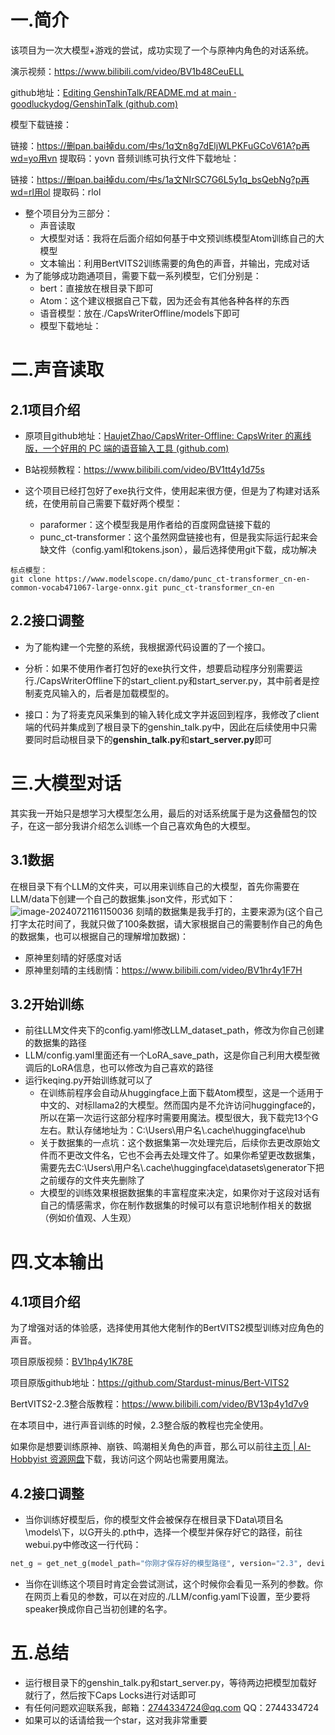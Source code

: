 # 一.简介

该项目为一次大模型+游戏的尝试，成功实现了一个与原神内角色的对话系统。

演示视频：https://www.bilibili.com/video/BV1b48CeuELL

github地址：[Editing GenshinTalk/README.md at main · goodluckydog/GenshinTalk (github.com)](https://github.com/goodluckydog/GenshinTalk/edit/main/README.md)

模型下载链接：

链接：https://删pan.bai掉du.com/中s/1q文n8g7dEljWLPKFuGCoV61A?p再wd=yo用vn 
提取码：yovn 
音频训练可执行文件下载地址：

链接：https://删pan.bai掉du.com/中s/1a文NIrSC7G6L5y1q_bsQebNg?p再wd=rl用ol 
提取码：rlol 

* 整个项目分为三部分：
  * 声音读取
  * 大模型对话：我将在后面介绍如何基于中文预训练模型Atom训练自己的大模型
  * 文本输出：利用BertVITS2训练需要的角色的声音，并输出，完成对话
* 为了能够成功跑通项目，需要下载一系列模型，它们分别是：
  * bert：直接放在根目录下即可
  * Atom：这个建议根据自己下载，因为还会有其他各种各样的东西
  * 语音模型：放在./CapsWriterOffline/models下即可
  * 模型下载地址：

# 二.声音读取

## 2.1项目介绍

* 原项目github地址：[HaujetZhao/CapsWriter-Offline: CapsWriter 的离线版，一个好用的 PC 端的语音输入工具 (github.com)](https://github.com/HaujetZhao/CapsWriter-Offline)

* B站视频教程：https://www.bilibili.com/video/BV1tt4y1d75s

* 这个项目已经打包好了exe执行文件，使用起来很方便，但是为了构建对话系统，在使用前自己需要下载好两个模型：
  * paraformer：这个模型我是用作者给的百度网盘链接下载的
  * punc_ct-transformer：这个虽然网盘链接也有，但是我实际运行起来会缺文件（config.yaml和tokens.json），最后选择使用git下载，成功解决

```
标点模型：
git clone https://www.modelscope.cn/damo/punc_ct-transformer_cn-en-common-vocab471067-large-onnx.git punc_ct-transformer_cn-en
```

## 2.2接口调整

* 为了能构建一个完整的系统，我根据源代码设置的了一个接口。

* 分析：如果不使用作者打包好的exe执行文件，想要启动程序分别需要运行./CapsWriterOffline下的start_client.py和start_server.py，其中前者是控制麦克风输入的，后者是加载模型的。

* 接口：为了将麦克风采集到的输入转化成文字并返回到程序，我修改了client端的代码并集成到了根目录下的genshin_talk.py中，因此在后续使用中只需要同时启动根目录下的**genshin_talk.py**和**start_server.py**即可

# 三.大模型对话

其实我一开始只是想学习大模型怎么用，最后的对话系统属于是为这叠醋包的饺子，在这一部分我讲介绍怎么训练一个自己喜欢角色的大模型。

## 3.1数据

在根目录下有个LLM的文件夹，可以用来训练自己的大模型，首先你需要在LLM/data下创建一个自己的数据集.json文件，形式如下：
![image-20240721161150036](https://github.com/user-attachments/assets/e8f6b27c-4afe-4944-b8f9-6c7b25b6b4a3)
刻晴的数据集是我手打的，主要来源为(这个自己打字太花时间了，我就只做了100条数据，请大家根据自己的需要制作自己的角色的数据集，也可以根据自己的理解增加数据)：

* 原神里刻晴的好感度对话
* 原神里刻晴的主线剧情：https://www.bilibili.com/video/BV1hr4y1F7H

## 3.2开始训练

* 前往LLM文件夹下的config.yaml修改LLM_dataset_path，修改为你自己创建的数据集的路径
* LLM/config.yaml里面还有一个LoRA_save_path，这是你自己利用大模型微调后的LoRA信息，也可以修改为自己喜欢的路径
* 运行keqing.py开始训练就可以了
  * 在训练前程序会自动从huggingface上面下载Atom模型，这是一个适用于中文的、对标llama2的大模型。然而国内是不允许访问huggingface的，所以在第一次运行这部分程序时需要用魔法。模型很大，我下载完13个G左右。默认存储地址为：C:\Users\用户名\\\.cache\huggingface\hub
  * 关于数据集的一点坑：这个数据集第一次处理完后，后续你去更改原始文件而不更改文件名，它也不会再去处理文件了。如果你希望更改数据集，需要先去C:\Users\用户名\\\.cache\huggingface\datasets\generator下把之前缓存的文件夹先删除了
  * 大模型的训练效果根据数据集的丰富程度来决定，如果你对于这段对话有自己的情感需求，你在制作数据集的时候可以有意识地制作相关的数据（例如价值观、人生观）

# 四.文本输出

## 4.1项目介绍

为了增强对话的体验感，选择使用其他大佬制作的BertVITS2模型训练对应角色的声音。

项目原版视频：[BV1hp4y1K78E](https://www.bilibili.com/video/BV1hp4y1K78E/?spm_id_from=333.788.video.desc.click)

项目原版github地址：https://github.com/Stardust-minus/Bert-VITS2

BertVITS2-2.3整合版教程：https://www.bilibili.com/video/BV13p4y1d7v9

在本项目中，进行声音训练的时候，2.3整合版的教程也完全使用。

如果你是想要训练原神、崩铁、鸣潮相关角色的声音，那么可以前往[主页 | AI-Hobbyist 资源网盘](https://pan.ai-hobbyist.com/)下载，我访问这个网站也需要用魔法。

## 4.2接口调整

* 当你训练好模型后，你的模型文件会被保存在根目录下Data\项目名\models\下，以G开头的.pth中，选择一个模型并保存好它的路径，前往webui.py中修改这一行代码：

```python
net_g = get_net_g(model_path="你刚才保存好的模型路径", version="2.3", device="cuda:0", hps=hps)
```

* 当你在训练这个项目时肯定会尝试测试，这个时候你会看见一系列的参数。你在网页上看见的参数，可以在对应的./LLM/config.yaml下设置，至少要将speaker换成你自己当初创建的名字。

# 五.总结

* 运行根目录下的genshin_talk.py和start_server.py，等待两边把模型加载好就行了，然后按下Caps Locks进行对话即可
* 有任何问题欢迎联系我，邮箱：2744334724@qq.com  QQ：2744334724
* 如果可以的话请给我一个star，这对我非常重要
